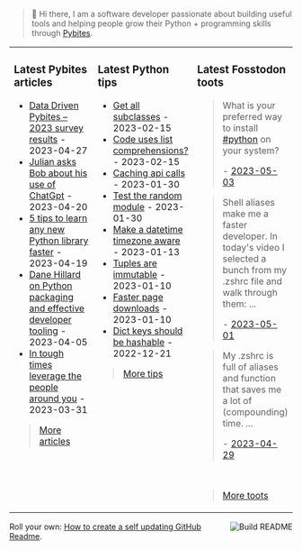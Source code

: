 > 👋 Hi there, I am a software developer passionate about building useful tools and helping people grow their Python + programming skills through <a href="https://pybit.es" target="_blank">Pybites</a>.

<table><tr><td valign="top" width="33%">

### Latest Pybites articles

<ul>

  <li><a href="https://pybit.es/articles/data-driven-pybites-2023-survey-results/" target="_blank">Data Driven Pybites – 2023  survey results</a> - 2023-04-27</li>

  <li><a href="https://pybit.es/articles/julian-asks-bob-about-his-use-of-chatgpt/" target="_blank">Julian asks Bob about his use of ChatGpt</a> - 2023-04-20</li>

  <li><a href="https://pybit.es/articles/5-tips-to-learn-any-new-python-library-faster/" target="_blank">5 tips to learn any new Python library faster</a> - 2023-04-19</li>

  <li><a href="https://pybit.es/articles/dane-hillard-on-python-packaging-and-effective-developer-tooling/" target="_blank">Dane Hillard on Python packaging and effective developer tooling</a> - 2023-04-05</li>

  <li><a href="https://pybit.es/articles/in-tough-times-leverage-the-people-around-you/" target="_blank">In tough times leverage the people around you</a> - 2023-03-31</li>

</ul>

> <a href="https://pybit.es/articles/" target="_blank">More articles</a>


</td><td valign="top" width="34%">

### Latest Python tips

<ul>

  <li><a href="https://github.com/bbelderbos/bobcodesit/blob/main/notes/20230215143414.md" target="_blank">Get all subclasses</a> - 2023-02-15</li>

  <li><a href="https://github.com/bbelderbos/bobcodesit/blob/main/notes/20230215131208.md" target="_blank">Code uses list comprehensions?</a> - 2023-02-15</li>

  <li><a href="https://github.com/bbelderbos/bobcodesit/blob/main/notes/20230130103011.md" target="_blank">Caching api calls</a> - 2023-01-30</li>

  <li><a href="https://github.com/bbelderbos/bobcodesit/blob/main/notes/20230130102312.md" target="_blank">Test the random module</a> - 2023-01-30</li>

  <li><a href="https://github.com/bbelderbos/bobcodesit/blob/main/notes/20230113130529.md" target="_blank">Make a datetime timezone aware</a> - 2023-01-13</li>

  <li><a href="https://github.com/bbelderbos/bobcodesit/blob/main/notes/20230110131408.md" target="_blank">Tuples are immutable</a> - 2023-01-10</li>

  <li><a href="https://github.com/bbelderbos/bobcodesit/blob/main/notes/20230110130247.md" target="_blank">Faster page downloads</a> - 2023-01-10</li>

  <li><a href="https://github.com/bbelderbos/bobcodesit/blob/main/notes/20221221130639.md" target="_blank">Dict keys should be hashable</a> - 2022-12-21</li>

</ul>

> <a href="https://github.com/bbelderbos/bobcodesit" target="_blank">More tips</a>


</td><td valign="top" width="33%">

### Latest Fosstodon toots


  <blockquote>
  <p>What is your preferred way to install <a class="mention hashtag" href="https://fosstodon.org/tags/python" rel="tag">#<span>python</span></a> on your system?</p>
  - <a href="https://fosstodon.org/@bbelderbos/110302943158176250" target="_blank">2023-05-03</a>
  </blockquote>

  <blockquote>
  <p>Shell aliases make me a faster developer. In today's video I selected a bunch from my .zshrc file and walk through them: ...</p>
  - <a href="https://fosstodon.org/@bbelderbos/110293894181495476" target="_blank">2023-05-01</a>
  </blockquote>

  <blockquote>
  <p>My .zshrc is full of aliases and function that saves me a lot of (compounding) time.  ...</p>
  - <a href="https://fosstodon.org/@bbelderbos/110280835007064405" target="_blank">2023-04-29</a>
  </blockquote>


<br>

> <a href="https://fosstodon.org/@bbelderbos" target="_blank">More toots</a>


</td></tr></table>

<a href="https://github.com/bbelderbos/bbelderbos/actions" target="_blank"><img src="https://github.com/bbelderbos/bbelderbos/workflows/Daily%20Update/badge.svg" align="right" alt="Build README"></a>Roll your own: <a href="https://pybit.es/articles/how-to-create-a-self-updating-github-readme/" target="_blank">How to create a self updating GitHub Readme</a>.